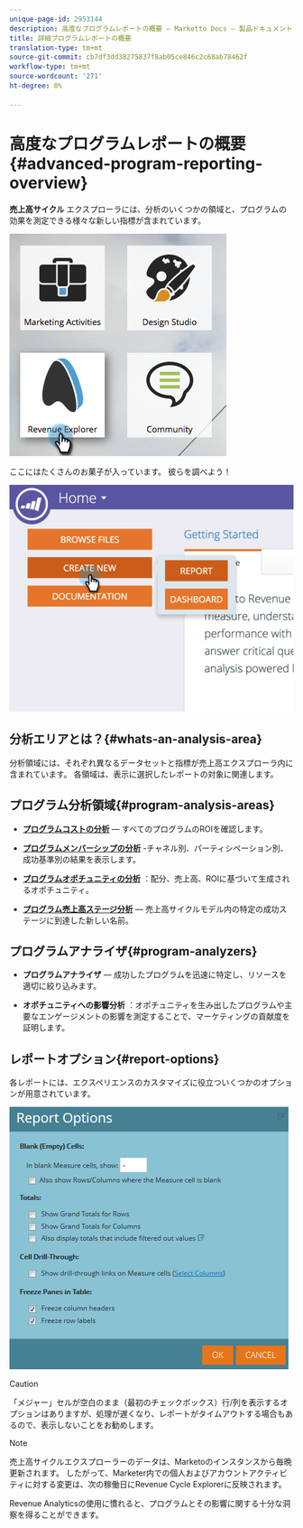 ```yaml
---
unique-page-id: 2953144
description: 高度なプログラムレポートの概要 — Marketto Docs — 製品ドキュメント
title: 詳細プログラムレポートの概要
translation-type: tm+mt
source-git-commit: cb7df3dd38275837f8ab05ce846c2c68ab78462f
workflow-type: tm+mt
source-wordcount: '271'
ht-degree: 0%

---
```



# 高度なプログラムレポートの概要{#advanced-program-reporting-overview}

**売上高サイクル** エクスプローラには、分析のいくつかの領域と、プログラムの効果を測定できる様々な新しい指標が含まれています。

![](assets/rev.png)

ここにはたくさんのお菓子が入っています。 彼らを調べよう！

![](assets/image2015-4-30-10-3a15-3a17.png)

## 分析エリアとは？{#whats-an-analysis-area}

分析領域には、それぞれ異なるデータセットと指標が売上高エクスプローラ内に含まれています。 各領域は、表示に選択したレポートの対象に関連します。

## プログラム分析領域{#program-analysis-areas}

* **[プログラムコストの分析](understanding-the-program-cost-analysis-area.md)**  — すべてのプログラムのROIを確認します。

* **[プログラムメンバーシップの分析](understanding-the-program-membership-analysis-area.md)** -チャネル別、パーティシペーション別、成功基準別の結果を表示します。

* **[プログラムオポチュニティの分析](understanding-the-program-opportunity-analysis-area.md)** ：配分、売上高、ROIに基づいて生成されるオポチュニティ。

* **[プログラム売上高ステージ分析](understanding-the-program-revenue-stage-analysis-area.md)**  — 売上高サイクルモデル内の特定の成功ステージに到達した新しい名前。

## プログラムアナライザ{#program-analyzers}

* **プログラムアナライザ**  — 成功したプログラムを迅速に特定し、リソースを適切に絞り込みます。

* **オポチュニティへの影響分析** ：オポチュニティを生み出したプログラムや主要なエンゲージメントの影響を測定することで、マーケティングの貢献度を証明します。

## レポートオプション{#report-options}

各レポートには、エクスペリエンスのカスタマイズに役立ついくつかのオプションが用意されています。

![](assets/report-options.png)

>[!CAUTION]
>
>「メジャー」セルが空白のまま（最初のチェックボックス）行/列を表示するオプションはありますが、処理が遅くなり、レポートがタイムアウトする場合もあるので、表示しないことをお勧めします。

>[!NOTE]
>
>売上高サイクルエクスプローラーのデータは、Marketoのインスタンスから毎晩更新されます。 したがって、Marketer内での個人およびアカウントアクティビティに対する変更は、次の稼働日にRevenue Cycle Explorerに反映されます。

Revenue Analyticsの使用に慣れると、プログラムとその影響に関する十分な洞察を得ることができます。
